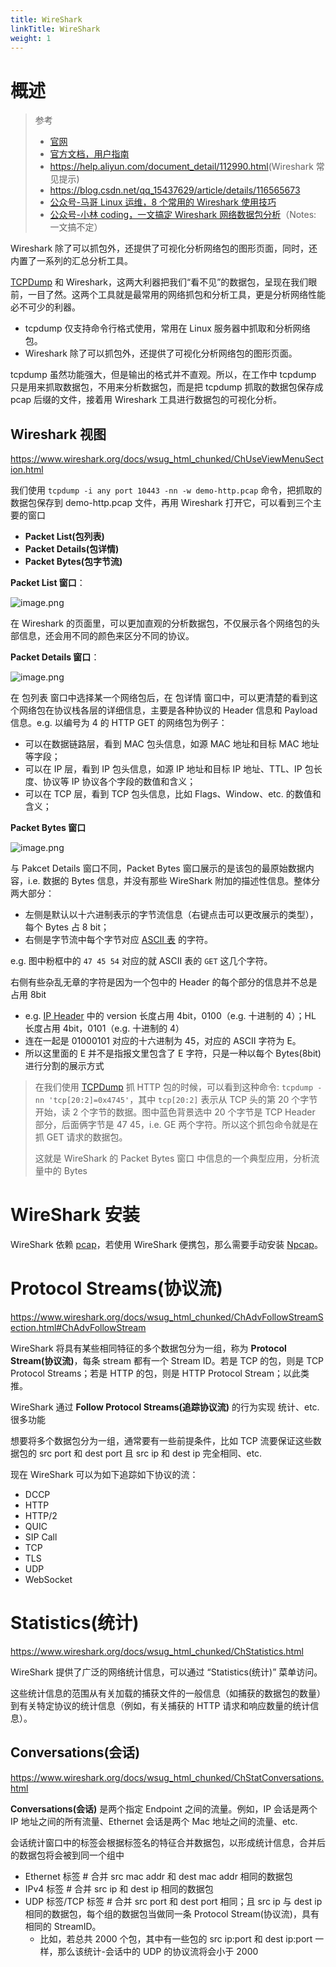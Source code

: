 ```yaml
---
title: WireShark
linkTitle: WireShark
weight: 1
---
```


# 概述

> 参考
>
> - [官网](https://www.wireshark.org/)
> - [官方文档，用户指南](https://www.wireshark.org/docs/wsug_html_chunked/)
> - <https://help.aliyun.com/document_detail/112990.html>(Wireshark 常见提示)
> - <https://blog.csdn.net/qq_15437629/article/details/116565673>
> - [公众号-马哥 Linux 运维，8 个常用的 Wireshark 使用技巧](https://mp.weixin.qq.com/s/yWuDodOpCClZT36yVBeeaQ)
> - [公众号-小林 coding，一文搞定 Wireshark 网络数据包分析](https://mp.weixin.qq.com/s/hL96imOvuodILIhI70fbTg)（Notes: 一文搞不定）

Wireshark 除了可以抓包外，还提供了可视化分析网络包的图形页面，同时，还内置了一系列的汇总分析工具。

[TCPDump](/docs/7.信息安全/Packet%20analyzer/TCPDump/TCPDump.md) 和 Wireshark，这两大利器把我们“看不见”的数据包，呈现在我们眼前，一目了然。这两个工具就是最常用的网络抓包和分析工具，更是分析网络性能必不可少的利器。

- tcpdump 仅支持命令行格式使用，常用在 Linux 服务器中抓取和分析网络包。
- Wireshark 除了可以抓包外，还提供了可视化分析网络包的图形页面。

tcpdump 虽然功能强大，但是输出的格式并不直观。所以，在工作中 tcpdump 只是用来抓取数据包，不用来分析数据包，而是把 tcpdump 抓取的数据包保存成 pcap 后缀的文件，接着用 Wireshark 工具进行数据包的可视化分析。

## Wireshark 视图

https://www.wireshark.org/docs/wsug_html_chunked/ChUseViewMenuSection.html

我们使用 `tcpdump -i any port 10443 -nn -w demo-http.pcap` 命令，把抓取的数据包保存到 demo-http.pcap 文件，再用 Wireshark 打开它，可以看到三个主要的窗口

- **Packet List(包列表)**
- **Packet Details(包详情)**
- **Packet Bytes(包字节流)**

**Packet List 窗口**：

![image.png](https://notes-learning.oss-cn-beijing.aliyuncs.com/wireshark/view_packet_list.png)

在 Wireshark 的页面里，可以更加直观的分析数据包，不仅展示各个网络包的头部信息，还会用不同的颜色来区分不同的协议。

**Packet Details 窗口**：

![image.png](https://notes-learning.oss-cn-beijing.aliyuncs.com/wireshark/view_pakcet_details.png)

在 包列表 窗口中选择某一个网络包后，在 包详情 窗口中，可以更清楚的看到这个网络包在协议栈各层的详细信息，主要是各种协议的 Header 信息和 Payload 信息。e.g. 以编号为 4 的 HTTP GET 的网络包为例子：

- 可以在数据链路层，看到 MAC 包头信息，如源 MAC 地址和目标 MAC 地址等字段；
- 可以在 IP 层，看到 IP 包头信息，如源 IP 地址和目标 IP 地址、TTL、IP 包长度、协议等 IP 协议各个字段的数值和含义；
- 可以在 TCP 层，看到 TCP 包头信息，比如 Flags、Window、etc. 的数值和含义；

**Packet Bytes 窗口**

![image.png](https://notes-learning.oss-cn-beijing.aliyuncs.com/wireshark/view_pakcet_bytes.png)

与 Pakcet Details 窗口不同，Packet Bytes 窗口展示的是该包的最原始数据内容，i.e. 数据的 Bytes 信息，并没有那些 WireShark 附加的描述性信息。整体分两大部分：

- 左侧是默认以十六进制表示的字节流信息（右键点击可以更改展示的类型），每个 Bytes 占 8 bit；
- 右侧是字节流中每个字节对应 [ASCII 表](/docs/8.通用技术/编码与解码/字符的编码与解码/ASCII%20表.md) 的字符。

e.g. 图中粉框中的 `47 45 54` 对应的就 ASCII 表的 `GET` 这几个字符。

右侧有些杂乱无章的字符是因为一个包中的 Header 的每个部分的信息并不总是占用 8bit

- e.g. [IP Header](/docs/4.数据通信/Protocol/TCP_IP/IP/IP%20Header.md) 中的 version 长度占用 4bit，0100（e.g. 十进制的 4）；HL 长度占用 4bit，0101（e.g. 十进制的 4）
- 连在一起是 01000101 对应的十六进制为 45，对应的 ASCII 字符为 E。
- 所以这里面的 E 并不是指报文里包含了 E 字符，只是一种以每个 Bytes(8bit) 进行分割的展示方式

> 在我们使用 [TCPDump](/docs/7.信息安全/Packet%20analyzer/TCPDump/TCPDump.md) 抓 HTTP 包的时候，可以看到这种命令: `tcpdump -nn 'tcp[20:2]=0x4745'`，其中 `tcp[20:2]` 表示从 TCP 头的第 20 个字节开始，读 2 个字节的数据。图中蓝色背景选中 20 个字节是 TCP Header 部分，后面俩字节是 47 45，i.e. GE 两个字符。所以这个抓包命令就是在抓 GET 请求的数据包。
>
> 这就是 WireShark 的 Packet Bytes 窗口 中信息的一个典型应用，分析流量中的 Bytes

# WireShark 安装

WireShark 依赖 [pcap](/docs/7.信息安全/Packet%20analyzer/pcap.md)，若使用 WireShark 便携包，那么需要手动安装 [Npcap](https://npcap.com/)。

# Protocol Streams(协议流)

https://www.wireshark.org/docs/wsug_html_chunked/ChAdvFollowStreamSection.html#ChAdvFollowStream

WireShark 将具有某些相同特征的多个数据包分为一组，称为 **Protocol Stream(协议流)**，每条 stream 都有一个 Stream ID。若是 TCP 的包，则是 TCP Protocol Streams；若是 HTTP 的包，则是 HTTP Protocol Stream；以此类推。

WireShark 通过 **Follow Protocol Streams(追踪协议流)** 的行为实现 统计、etc. 很多功能

想要将多个数据包分为一组，通常要有一些前提条件，比如 TCP 流要保证这些数据包的 src port 和 dest port 且 src ip 和 dest ip 完全相同、etc.

现在 WireShark 可以为如下追踪如下协议的流：

- DCCP
- HTTP
- HTTP/2
- QUIC
- SIP Call
- TCP
- TLS
- UDP
- WebSocket

# Statistics(统计)

https://www.wireshark.org/docs/wsug_html_chunked/ChStatistics.html

WireShark 提供了广泛的网络统计信息，可以通过 “Statistics(统计)” 菜单访问。

这些统计信息的范围从有关加载的捕获文件的一般信息（如捕获的数据包的数量）到有关特定协议的统计信息（例如，有关捕获的 HTTP 请求和响应数量的统计信息）。

## Conversations(会话)

https://www.wireshark.org/docs/wsug_html_chunked/ChStatConversations.html

**Conversations(会话)** 是两个指定 Endpoint 之间的流量。例如，IP 会话是两个 IP 地址之间的所有流量、Ethernet 会话是两个 Mac 地址之间的流量、etc.

会话统计窗口中的标签会根据标签名的特征合并数据包，以形成统计信息，合并后的数据包将会被到同一个组中

- Ethernet 标签 # 合并 src mac addr 和 dest mac addr 相同的数据包
- IPv4 标签 # 合并 src ip 和 dest ip 相同的数据包
- UDP 标签/TCP 标签 # 合并 src port 和 dest port 相同；且 src ip 与 dest ip 相同的数据包，每个组的数据包当做同一条 Protocol Stream(协议流)，具有相同的 StreamID。
  - 比如，若总共 2000 个包，其中有一些包的 src ip:port 和 dest ip:port 一样，那么该统计-会话中的 UDP 的协议流将会小于 2000
